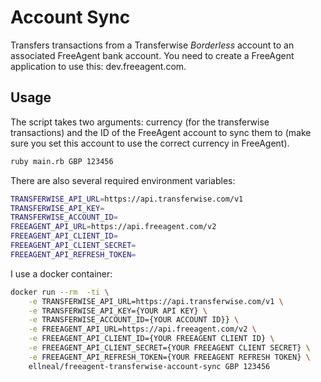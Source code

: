# Account Sync

Transfers transactions from a Transferwise _Borderless_ account to an associated FreeAgent bank account. You need to create a FreeAgent application to use this: dev.freeagent.com.

## Usage

The script takes two arguments: currency (for the transferwise transactions) and the ID of the FreeAgent account to sync them to (make sure you set this account to use the correct currency in FreeAgent).

```sh
ruby main.rb GBP 123456
```

There are also several required environment variables:

```sh
TRANSFERWISE_API_URL=https://api.transferwise.com/v1
TRANSFERWISE_API_KEY=
TRANSFERWISE_ACCOUNT_ID=
FREEAGENT_API_URL=https://api.freeagent.com/v2
FREEAGENT_API_CLIENT_ID=
FREEAGENT_API_CLIENT_SECRET=
FREEAGENT_API_REFRESH_TOKEN=
```

I use a docker container:

```sh
docker run --rm  -ti \
    -e TRANSFERWISE_API_URL=https://api.transferwise.com/v1 \
    -e TRANSFERWISE_API_KEY={YOUR API KEY} \
    -e TRANSFERWISE_ACCOUNT_ID={YOUR ACCOUNT ID}} \
    -e FREEAGENT_API_URL=https://api.freeagent.com/v2 \
    -e FREEAGENT_API_CLIENT_ID={YOUR FREEAGENT CLIENT ID} \
    -e FREEAGENT_API_CLIENT_SECRET={YOUR FREEAGENT CLIENT SECRET} \
    -e FREEAGENT_API_REFRESH_TOKEN={YOUR FREEAGENT REFRESH TOKEN} \
    ellneal/freeagent-transferwise-account-sync GBP 123456
```



